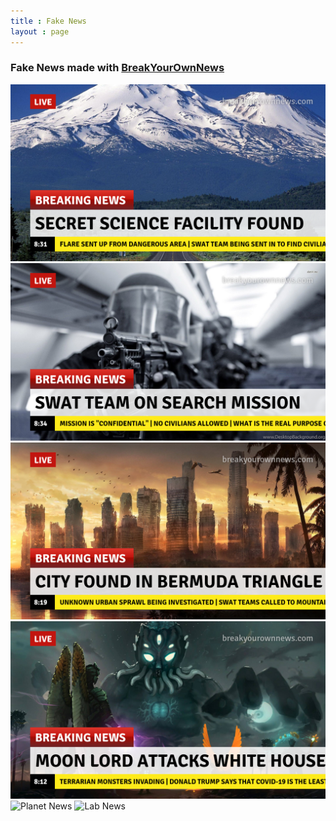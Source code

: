 ```yaml
---
title : Fake News
layout : page
---
```


<h3>Fake News made with <a href = "https://breakyourownnews.com">BreakYourOwnNews</a></h3>
<img src="assets/mt-news.png" alt="Mt News">
<img src="assets/swat-news.png" alt="Swat News">
<img src="assets/bermuda-news.png" alt="Bermuda News">
<img src="assets/terraria-news.png" alt="Terraria News">
<img src="assets/planet-news.png" alt="Planet News">
<img src="assets/lab-news.png" alt="Lab News">
